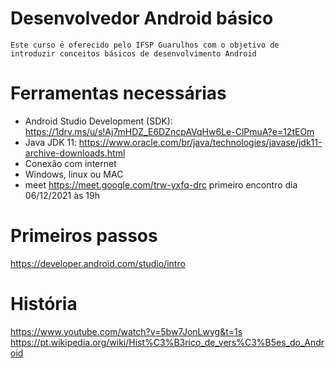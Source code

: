 # Desenvolvedor Android básico

    Este curso é oferecido pelo IFSP Guarulhos com o objetivo de introduzir conceitos básicos de desenvolvimento Android
   
   
# Ferramentas necessárias

- Android Studio Development (SDK): https://1drv.ms/u/s!Aj7mHDZ_E6DZncpAVqHw6Le-ClPmuA?e=12tEOm
- Java JDK 11: https://www.oracle.com/br/java/technologies/javase/jdk11-archive-downloads.html 
- Conexão com internet
- Windows, linux ou MAC
- meet https://meet.google.com/trw-yxfq-drc  primeiro encontro dia 06/12/2021 às 19h

# Primeiros passos
https://developer.android.com/studio/intro

# História

https://www.youtube.com/watch?v=5bw7JonLwyg&t=1s
https://pt.wikipedia.org/wiki/Hist%C3%B3rico_de_vers%C3%B5es_do_Android 

